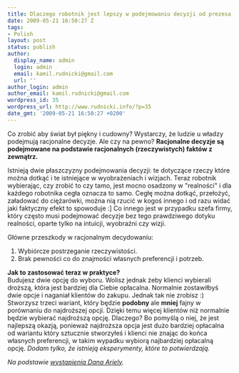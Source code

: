 ```yaml
---
title: Dlaczego robotnik jest lepszy w podejmowaniu decyzji od prezesa
date: 2009-05-21 16:50:27 Z
tags:
- Polish
layout: post
status: publish
author:
  display_name: admin
  login: admin
  email: kamil.rudnicki@gmail.com
  url: ''
author_login: admin
author_email: kamil.rudnicki@gmail.com
wordpress_id: 35
wordpress_url: http://www.rudnicki.info/?p=35
date_gmt: '2009-05-21 16:50:27 +0200'
---
```


<p>Co zrobić aby świat był piękny i cudowny? Wystarczy, że ludzie u władzy podejmują racjonalne decyzje. Ale czy na pewno? <strong>Racjonalne decyzje są podejmowane na podstawie racjonalnych (rzeczywistych) faktów z zewnątrz.</strong></p>
<p>Istnieją dwie płaszczyzny podejmowania decyzji: te dotyczące rzeczy które można dotkąć i te istniejące w wyobrażeniach i wizjach. Teraz robotnik wybierając, czy zrobić to czy tamo, jest mocno osadzony w "realności" i dla każdego robotnika cegła oznacza to samo. Cegłę można dotkąć, przełożyć, załadować do ciężarówki, można nią rzucić w kogoś innego i od razu widać jaki faktyczny efekt to spowoduje :] Co innego jest w przypadku szefa firmy, który często musi podejmować decyzje bez tego prawdziwego dotyku realności, oparte tylko na intuicji, wyobraźni czy wizji.</p>
<p>Główne przeszkody w racjonalnym decydowaniu:</p>
<ol>
<li>Wybiórcze postrzeganie rzeczywistości.</li>
<li>Brak pewności co do znajmości własnych preferencji i potrzeb.</li>
</ol>
<p><strong>Jak to zastosować teraz w praktyce?<br />
</strong>Budujesz dwie opcję do wyboru. Wolisz jednak żeby klienci wybierali droższą, która jest bardziej dla Ciebie opłacalna. Normalnie zostawiłbyś dwie opcje i naganiał klientów do zakupu. Jednak tak nie zrobisz :) Stworzysz trzeci wariant, który będzie <strong>podobny </strong>ale <strong>mniej</strong> fajny w porównaniu do najdroższej opcji. Dzięki temu więcej klientów niż normalnie będzie wybierać najdroższą opcję. Dlaczego? Bo pomyślą o niej, że jest najlepszą okazją, ponieważ najdroższa opcja jest dużo bardziej opłacalna od wariantu który sztucznie stworzyłeś i klienci nie znając do końca własnych preferencji, w takim wypadku wybiorą najbardziej opłacalną opcję. <em>Dodam tylko, że istnieją eksperymenty, które to potwierdzają.</em></p>
<p><em>Na podstawie <a href="http://www.ted.com/index.php/talks/lang/eng/dan_ariely_asks_are_we_in_control_of_our_own_decisions.html">wystąpienia Dana Ariely</a>.</em></p>
